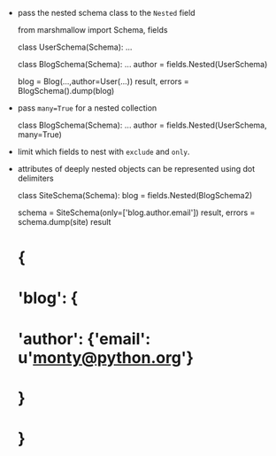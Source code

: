 - pass the nested schema class to the `Nested` field 

    from marshmallow import Schema, fields
    
    class UserSchema(Schema):
        ...

    class BlogSchema(Schema):
        ...
        author = fields.Nested(UserSchema)

    blog = Blog(...,author=User(...))
    result, errors = BlogSchema().dump(blog)

- pass `many=True` for a nested collection

    class BlogSchema(Schema):
        ...
        author = fields.Nested(UserSchema, many=True)
    
    
- limit which fields to nest with `exclude` and `only`.
- attributes of deeply nested objects can be represented using dot delimiters

    class SiteSchema(Schema):
        blog = fields.Nested(BlogSchema2)
        
    schema = SiteSchema(only=['blog.author.email'])
    result, errors = schema.dump(site)
    result
    # {
    #     'blog': {
    #         'author': {'email': u'monty@python.org'}
    #     }
    # }
